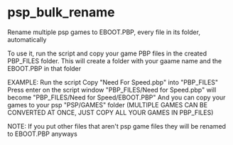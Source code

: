 # psp_bulk_rename
Rename multiple psp games to EBOOT.PBP, every file in its folder, automatically

To use it, run the script and copy your game PBP files in the created PBP_FILES folder.
This will create a folder with your gaame name and the EBOOT.PBP in that folder

EXAMPLE:
Run the script
Copy "Need For Speed.pbp" into "PBP_FILES"
Press enter on the script window
"PBP_FILES/Need for Speed.pbp" will become "PBP_FILES/Need for Speed/EBOOT.PBP"
And you can copy your games to your psp "PSP/GAMES" folder
 (MULTIPLE GAMES CAN BE CONVERTED AT ONCE, JUST COPY ALL YOUR GAMES IN PBP_FILES)

NOTE: If you put other files that aren't psp game files they will be renamed to EBOOT.PBP anyways
